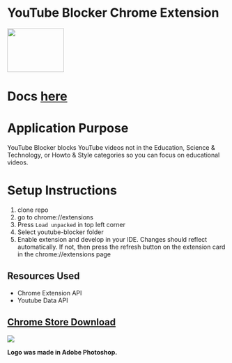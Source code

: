 # YouTube Blocker Chrome Extension
<img src="https://github.com/erics98/ChromeExtension/blob/master/resources/icon.png" width="130" height="100">

# Docs [here](https://drive.google.com/file/d/1bfJn5ixQs3qVgTasrkL3UKKwkbV8ljPZ/view?usp=sharing)

# Application Purpose
YouTube Blocker blocks YouTube videos not in the Education, Science & Technology, or Howto & Style categories so you can focus on educational videos.

# Setup Instructions
1. clone repo
2. go to chrome://extensions
3. Press `Load unpacked` in top left corner 
4. Select youtube-blocker folder
5. Enable extension and develop in your IDE. Changes should reflect automatically. If not, then press the refresh button on the extension card in the chrome://extensions page

## Resources Used
* Chrome Extension API
* Youtube Data API

## [Chrome Store Download](https://chrome.google.com/webstore/detail/youtube-study/oohcfepaadomnocmmkejhnfhcddpdpab?authuser=0&hl=en)
<img src="https://github.com/eric60/YouTube-Study/blob/master/resources/Youtube-Study-Chrome-Store.jpg">

**Logo was made in Adobe Photoshop.**
